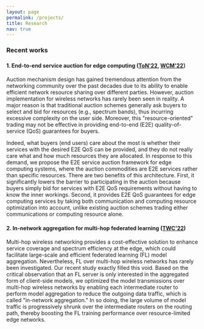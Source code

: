 ```yaml
---
layout: page
permalink: /projects/
title: Research
nav: true
---
```


### Recent works

#### 1. End-to-end service auction for edge computing ([ToN'22](https://ieeexplore.ieee.org/document/9790890), [WCM'22](https://ieeexplore.ieee.org/stamp/stamp.jsp?arnumber=9773059)）

Auction mechanism design has gained tremendous attention from the networking community over the past decades due to its ability to enable efficient network resource sharing over different parties. However, auction implementation for wireless networks has rarely been seen in reality. A major reason is that traditional auction schemes generally ask buyers to select and bid for resources (e.g., spectrum bands), thus incurring excessive complexity on the user side. Moreover, this "resource-oriented" trading may not be effective in providing end-to-end (E2E) quality-of-service (QoS) guarantees for buyers.

Indeed, what buyers (end users) care about the most is whether their services with the desired E2E QoS can be provided, and they do not really care what and how much resources they are allocated. In response to this demand, we propose the E2E service auction framework for edge computing systems, where the auction commodities are E2E services rather than specific resources. There are two benefits of this architecture. First, it significantly lowers the barrier to participating in the auction because buyers simply bid for services with E2E QoS requirements without having to know the inner workings. Second, it provides E2E QoS guarantees for edge computing services by taking both communication and computing resource optimization into account, unlike existing auction schemes trading either communications or computing resource alone.

#### 2. In-network aggregation for multi-hop federated learning ([TWC'22](https://ieeexplore.ieee.org/stamp/stamp.jsp?arnumber=9763436))

Multi-hop wireless networking provides a cost-effective solution to enhance service coverage and spectrum efficiency at the edge, which could facilitate large-scale and efficient federated learning (FL) model aggregation. Nevertheless, FL over multi-hop wireless networks has rarely been investigated. Our recent study exactly filled this void. Based on the critical observation that an FL server is only interested in the aggregated form of client-side models, we optimized the model
transmissions over multi-hop wireless networks by enabling each intermediate router to perform model aggregation to reduce the outgoing data traffic, which is called "in-network aggregation." In so doing, the large volume of model traffic is progressively shrunk over the intermediate routers on the routing path, thereby boosting the FL training performance over resource-limited edge networks.
